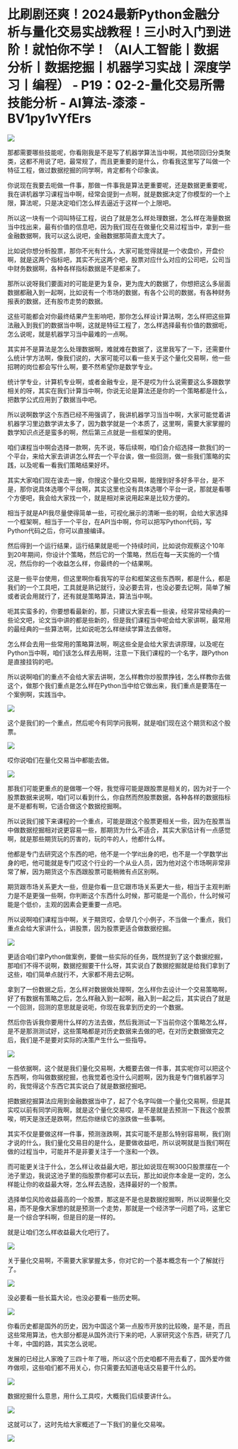 # 比刷剧还爽！2024最新Python金融分析与量化交易实战教程！三小时入门到进阶！就怕你不学！（AI人工智能丨数据分析丨数据挖掘丨机器学习实战丨深度学习丨编程） - P19：02-2-量化交易所需技能分析 - AI算法-漆漆 - BV1py1vYfErs

![](img/705a03e8bd9a49c753c1d068edbd3ea7_0.png)

那都需要哪些技能呢，你看刚我是不是写了机器学算法当中啊，其他项回归分类聚类，这都不用说了吧，最常规了，而且更重要的是什么，你看我这里写了叫做一个特征工程，做过数据挖掘的同学啊，肯定都有个印象诶。

你说现在我要去呃做一件事，那做一件事我是算法更重要呢，还是数据更重要呢，我在讲机器学习课程当中啊，经常会提到一点啊，就是数据决定了你模型的一个上限，算法呢，只是决定咱们怎么样去逼近于这样一个上限吧。

所以这一块有一个词叫特征工程，说白了就是怎么样处理数据，怎么样在海量数据当中找出来，最有价值的信息吧，因为我们现在在做量化交易过程当中，拿到一些金融数据啊，我可以这么说吧，金融数据那简直太庞大了。

比如说你想分析股票，那你不光有什么，大家可能觉得就是一个收盘价，开盘价啊，就是这两个指标吧，其实不光这两个吧，股票对应什么对应的公司吧，公司当中财务数据啊，各种各样指标数据是不是都来了。

那所以说呀我们要面对的可能是更为复杂，更为庞大的数据了，你想把这么多层面数据都融入到一起啊，比如说有一个市场的数据，有各个公司的数据，有各种财务报表的数据，还有股市走势的数据。

这些可能都会对你最终结果产生影响吧，那你怎么样设计算法啊，怎么样把这些算法融入到我们的数据当中啊，这就是特征工程了，怎么样选择最有价值的数据呃，怎么说呢，就是机器学习当中最难的一点啊。

其实并不是算法是怎么处理数据啊，难就难在数据了，这里我写了一下，还需要什么统计学方法啊，像我们说的，大家可能可以看一些关于这个量化交易啊，他一些招聘的岗位都会写什么啊，要不然希望你是数学专业。

统计学专业，计算机专业啊，或者金融专业，是不是哎为什么说需要这么多跟数学相关的呀，其实在我们计算当中啊，你说无论是算法还是你的一个策略都是什么，把数学公式应用到了数据当中吧。

所以说啊数学这个东西已经不用强调了，我讲机器学习当当中啊，大家可能觉着讲机器学习里边数学讲太多了，因为数学就是一个本质了，这里啊，需要大家掌握的数学知识点还是蛮多的啊，然后第三点就是一些框架的使用。

咱们课程当中啊会选择一款啊，先不说，等后续啊，咱们会介绍选择一款我们的一个平台，来给大家去讲讲怎么样去一个平台诶，做一些回测，做一些我们策略的实践，以及呢看一看我们策略结果好坏。

其实大家咱们现在诶去一搜，你搜这个量化交易啊，能搜到好多好多平台，是不是，那你说具体选哪个平台啊，其实这里也没有具体选哪个平台一说，那就是看哪个方便吧，我会给大家找一个，就是相对来说用起来是比较方便的。

相当于就是API我尽量使得简单一些，可视化展示的清晰一些的啊，会给大家选择一个框架啊，相当于一个平台，在API当中啊，你可以把写Python代码，写Python代码之后，你可以直接编译。

然后得到一个运行结果，运行结果就是呃一个持续时间，比如说你观察这个10年到20年期间，你设计个策略，然后它的一个策略，然后在每一天实施的一个情况，然后你的一个收益怎么样，你最终的一个结果啊。

这是一些平台使用，但这里啊你看我写的平台和框架这些东西啊，都是什么，都是我们的一个工具吧，工具就是熟记就行，没必要去背，也没必要去记啊，简单了解或者说会用就行了，还有就是策略算法，算法当中啊。

呃其实蛮多的，你要想看最新的，那，只建议大家去看一些诶，经常非常经典的一些论文吧，论文当中讲的都是些新的，但是我们课程当中呢会给大家讲啊，最常用的最经典的一些算法啊，比如说呃怎么样继续学算法去做呀。

怎么样会去用一些常用的策略算法啊，啊这些全是会给大家去讲原理，以及呢在Python当中啊，咱们该怎么样去用啊，注意一下我们课程的一个名字，跟Python是直接挂钩的吧。

所以说啊咱们的重点不会给大家去讲啊，怎么样教你炒股票挣钱，怎么样教你去做这个，做那个我们重点是怎么样在Python当中给它做出来，我们重点是要落在一个案例啊，实践当中。



![](img/705a03e8bd9a49c753c1d068edbd3ea7_2.png)

这个是我们的一个重点，然后呢今有同学问我啊，就是咱们现在这个期货和这个股票。

![](img/705a03e8bd9a49c753c1d068edbd3ea7_4.png)

哎你说咱们在量化交易当中都能去做。

![](img/705a03e8bd9a49c753c1d068edbd3ea7_6.png)

那我们可能更重点的是做哪一个呀，我觉得可能是跟股票是相关的，因为对于一个股票数据来说啊，咱们可以看到什么，你自然而然股票数据，各种各样的数据指标是不是都有啊，它适合做这个数据挖掘啊。

所以说我们接下来课程的一个重点，可能是跟这个股票更相关一些，因为在股票当中做数据挖掘相对说更容易一些，那期货为什么不适合，其实大家估计有一点感觉啊，就是那些期货玩的厉害的，玩的牛的人，他都什么样。

他都是专门去研究这个东西的吧，他不是一个学it出身的吧，也不是一个学数学出身的吧，他可能就是专门哎这个行业的一个从业人员，因为他对这个市场啊非常非常了解，因为期货这个东西跟股票可能稍微有点区别啊。

期货跟市场关系更大一些，但是你看一旦它跟市场关系更大一些，相当于主观判断力是不是更强一些啊，你判断这个东西什么时候，那可能是一个高价，什么时候可能是个低价，主观的因素会更重要一点吧。

所以说啊咱们课程当中啊，关于期货哎，会举几个小例子，不当做一个重点，我们重点会给大家讲什么，讲股票，因为股票更适合做数据挖掘。



![](img/705a03e8bd9a49c753c1d068edbd3ea7_8.png)

更适合咱们拿Python做案例，要做一些实际的任务，既然提到了这个数据挖掘，那咱们不得不说啊，数据挖掘要干什么呀，其实说白了数据挖掘就是给我们拿到了这些，咱们简单点就行不，大家都不用去记啊。

拿到了一份数据之后，怎么样对数据做处理啊，怎么样你去设计一个交易策略啊，好了有数据有策略之后，怎么样融入到一起啊，融入到一起之后，其实说白了就是一个回测，回测的意思就是说呃，你现在我拿到历史的一个数据。

然后你告诉我你要用什么样的方法去做，然后我测试一下当前你这个策略怎么样，是不是那测测试好，这些策略都是对历史数据来去做的吧，在对历史数据做完之后，我们是不是要对实际的决策产生什么一些指导。



![](img/705a03e8bd9a49c753c1d068edbd3ea7_10.png)

一些依据啊，这个就是我们量化交易啊，大概要去做一件事，其实呢你可以把这个东西啊，你叫做数据挖掘，也我觉着也没什么问题啊，因为我是专门做机器学习的，我觉得这个东西它其实说白了就是数据挖掘吧。

把数据挖掘算法应用到金融数据当中了，起了个名字叫做一个量化交易啊，但是其实哎以前有同学问我啊，就是这个量化交易哎，是不是就是去预测一下我这个股票唉，明天是涨还是跌啊，然后你继续它的涨跌做一些事啊。

其实不仅是要做这样一件事，预测涨跌啊，其实可能不是那么特别容易啊，我们刚才说的什么，我们量化交易目的是什么，是要做收益吧，所以说啊就是当我们啊在做的过程当中，可能并不是非要关注于一个涨和一个跌。

而可能更关注于什么，怎么样让收益最大吧，那比如说现在啊300只股票摆在一个池子里边，我说这池子里的指股票你都可以去玩，那比如说你本金是一定的，怎么样能让你的收益最大呀，怎么样去选股，选择最好的一个股票。

选择单位风险收益最高的一个股票，那这是不是也是数据挖掘啊，所以说啊量化交易，而不是像大家想的就是预测一个走势，那就是一个经济学一问题了吗，这里它是一个综合学科啊，但是目的是一样的。

就是让咱们怎么样收益最大化吧行了。

![](img/705a03e8bd9a49c753c1d068edbd3ea7_12.png)

关于量化交易啊，不需要大家掌握太多，你对它的一个基本概念有一个了解就行了。

![](img/705a03e8bd9a49c753c1d068edbd3ea7_14.png)

没必要看一些长篇大论，也没必要看一些历史啊。

![](img/705a03e8bd9a49c753c1d068edbd3ea7_16.png)

你看历史都是国外的历史，因为中国这个第一点股市开放的比较晚，是不是，而且这些常用算法，也大部分都是从国外流行下来的吧，人家研究这个东西，研究了几十年，中国的路，其实怎么说呢。

发展的已经比人家晚了三四十年了哦，所以这个历史咱都不用去看了，国外爱咋做咋做呗，这些咱们都不用关心，你只需要去知道电话交易要干什么的。



![](img/705a03e8bd9a49c753c1d068edbd3ea7_18.png)

数据挖掘什么意思，用什么工具哎，大概我们后续要讲什么。

![](img/705a03e8bd9a49c753c1d068edbd3ea7_20.png)

这就可以了，这时先给大家概述了一下我们的量化交易唉。

![](img/705a03e8bd9a49c753c1d068edbd3ea7_22.png)